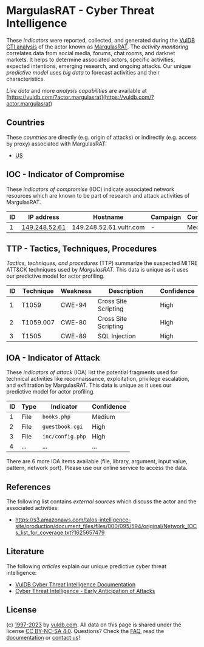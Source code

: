 # MargulasRAT - Cyber Threat Intelligence

These _indicators_ were reported, collected, and generated during the [VulDB CTI analysis](https://vuldb.com/?kb.cti) of the actor known as [MargulasRAT](https://vuldb.com/?actor.margulasrat). The _activity monitoring_ correlates data from social media, forums, chat rooms, and darknet markets. It helps to determine associated actors, specific activities, expected intentions, emerging research, and ongoing attacks. Our unique _predictive model_ uses _big data_ to forecast activities and their characteristics.

_Live data_ and more _analysis capabilities_ are available at [https://vuldb.com/?actor.margulasrat](https://vuldb.com/?actor.margulasrat)

## Countries

These _countries_ are directly (e.g. origin of attacks) or indirectly (e.g. access by proxy) associated with MargulasRAT:

* [US](https://vuldb.com/?country.us)

## IOC - Indicator of Compromise

These _indicators of compromise_ (IOC) indicate associated network resources which are known to be part of research and attack activities of MargulasRAT.

ID | IP address | Hostname | Campaign | Confidence
-- | ---------- | -------- | -------- | ----------
1 | [149.248.52.61](https://vuldb.com/?ip.149.248.52.61) | 149.248.52.61.vultr.com | - | Medium

## TTP - Tactics, Techniques, Procedures

_Tactics, techniques, and procedures_ (TTP) summarize the suspected MITRE ATT&CK techniques used by _MargulasRAT_. This data is unique as it uses our predictive model for actor profiling.

ID | Technique | Weakness | Description | Confidence
-- | --------- | -------- | ----------- | ----------
1 | T1059 | CWE-94 | Cross Site Scripting | High
2 | T1059.007 | CWE-80 | Cross Site Scripting | High
3 | T1505 | CWE-89 | SQL Injection | High

## IOA - Indicator of Attack

These _indicators of attack_ (IOA) list the potential fragments used for technical activities like reconnaissance, exploitation, privilege escalation, and exfiltration by MargulasRAT. This data is unique as it uses our predictive model for actor profiling.

ID | Type | Indicator | Confidence
-- | ---- | --------- | ----------
1 | File | `books.php` | Medium
2 | File | `guestbook.cgi` | High
3 | File | `inc/config.php` | High
4 | ... | ... | ...

There are 6 more IOA items available (file, library, argument, input value, pattern, network port). Please use our online service to access the data.

## References

The following list contains _external sources_ which discuss the actor and the associated activities:

* https://s3.amazonaws.com/talos-intelligence-site/production/document_files/files/000/095/594/original/Network_IOCs_list_for_coverage.txt?1625657479

## Literature

The following _articles_ explain our unique predictive cyber threat intelligence:

* [VulDB Cyber Threat Intelligence Documentation](https://vuldb.com/?kb.cti)
* [Cyber Threat Intelligence - Early Anticipation of Attacks](https://www.scip.ch/en/?labs.20201022)

## License

(c) [1997-2023](https://vuldb.com/?kb.changelog) by [vuldb.com](https://vuldb.com/?kb.about). All data on this page is shared under the license [CC BY-NC-SA 4.0](https://creativecommons.org/licenses/by-nc-sa/4.0/). Questions? Check the [FAQ](https://vuldb.com/?kb.faq), read the [documentation](https://vuldb.com/?kb) or [contact us](https://vuldb.com/?contact)!
